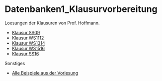 # Datenbanken1_Klausurvorbereitung
Loesungen der Klausuren von Prof. Hoffmann.
- [Klausur SS09](https://github.com/derMacon/Datenbanken1_Klausurvorbereitung/blob/master/silas/Klausuren/Klausur_SS09/_klausurSS09.pdf)
- [Klausur WS1112](https://github.com/derMacon/Datenbanken1_Klausurvorbereitung/blob/master/silas/Klausuren/Klausur_WS1112/_klausurWS1112.pdf)
- [Klausur WS1314](https://github.com/derMacon/Datenbanken1_Klausurvorbereitung/blob/master/silas/Klausuren/Klausur_WS1314/_klausurWS1314.pdf)
- [Klausur WS1516](https://github.com/derMacon/Datenbanken1_Klausurvorbereitung/blob/master/silas/Klausuren/Klausur_WS1516/_klausurWS1516.pdf)
- [Klausur SS16](https://github.com/derMacon/Datenbanken1_Klausurvorbereitung/blob/master/silas/Klausuren/Klausur_SS16/_klausurSS16.pdf)

Sonstiges
- [Alle Beispiele aus der Vorlesung](https://github.com/derMacon/Datenbanken1_Klausurvorbereitung/tree/master/silas/Vorlesungsunterlagen)
